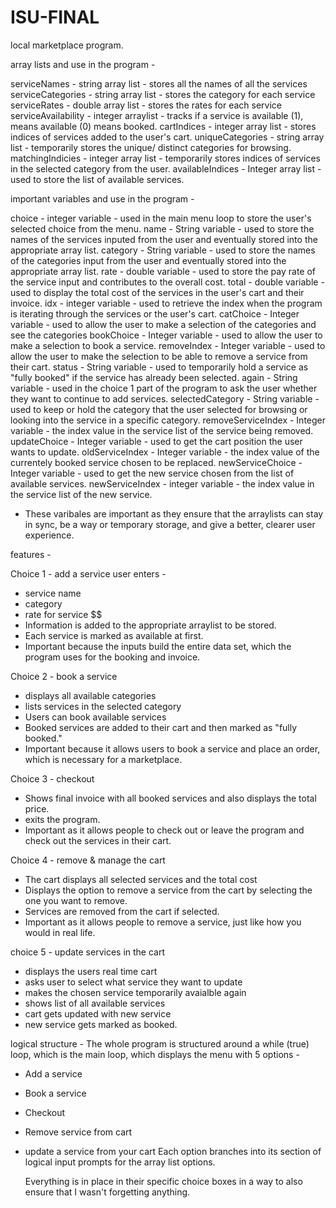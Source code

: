 # ISU-FINAL
local marketplace program. 

array lists and use in the program - 

serviceNames - string array list - stores all the names of all the services 
serviceCategories - string array list - stores the category for each service 
serviceRates - double array list - stores the rates for each service
serviceAvailability - integer arraylist  - tracks if a service is available (1), means available (0) means booked.
cartIndices - integer array list - stores indices of services added to the user's cart. 
uniqueCategories - string array list - temporarily stores the unique/ distinct categories for browsing. 
matchingIndicies - integer array list  - temporarily stores indices of services in the selected category from the user. 
availableIndices - Integer array list - used to store the list of available services. 

important variables and use in the program - 

 choice - integer variable - used in the main menu loop to store the user's selected choice from the menu. 
 name - String variable - used to store the names of the services inputed from the user and eventually stored into the appropriate array list. 
 category - String variable - used to store the names of the categories input from the user and eventually stored into the appropriate array list. 
 rate - double variable - used to store the pay rate of the service input and contributes to the overall cost. 
 total - double variable - used to display the total cost of the services in the user's cart and their invoice. 
 idx - integer variable - used to retrieve the index when the program is iterating through the services or the user's cart. 
 catChoice - Integer variable - used to allow the user to make a selection of the categories and see the categories 
 bookChoice - Integer variable - used to allow the user to make a selection to book a service. 
 removeIndex - Integer variable - used to allow the user to make the selection to be able to remove a service from their cart. 
 status - String variable - used to temporarily hold a service as "fully booked" if the service has already been selected. 
 again - String variable - used in the choice 1 part of the program to ask the user whether they want to continue to add services. 
 selectedCategory - String variable - used to keep or hold the category that the user selected for browsing or looking into the service in a specific category. 
 removeServiceIndex - Integer variable - the index value in the service list of the service being removed. 
 updateChoice - Integer variable -  used to get the cart position the user wants to update. 
 oldServiceIndex - Integer variable - the index value of the currentely booked service chosen to be replaced. 
 newServiceChoice - Integer variable - used to get the new service chosen from the list of available services. 
 newServiceIndex - integer variable - the index value in the service list of the new service. 
 - These varibales are important as they ensure that the arraylists can stay in sync, be a way or temporary storage,  and give a better, clearer user experience. 
 
features - 

Choice 1 - add a service 
user enters - 
- service name 
- category
- rate for service $$
- Information is added to the appropriate arraylist to be stored.
- Each service is marked as available at first.
- Important because the inputs build the entire data set, which the program uses for the booking and invoice. 

Choice 2 - book a service 
- displays all available categories
- lists services in the selected category
- Users can book available services
- Booked services are added to their cart and then marked as "fully booked."
- Important because it allows users to book a service and place an order, which is necessary for a marketplace.  

Choice 3 - checkout
- Shows final invoice with all booked services and also displays the total price.
- exits the program.
- Important as it allows people to check out or leave the program and check out the services in their cart. 
 
Choice 4 - remove & manage the cart
- The cart displays all selected services and the total cost
- Displays the option to remove a service from the cart by selecting the one you want to remove.
- Services are removed from the cart if selected.
- Important as it allows people to remove a service, just like how you would in real life.

choice 5 - update services in the cart
- displays the users real time cart
- asks user to select what service they want to update
- makes the chosen service temporarily avaialble again
- shows list of all available services
- cart gets updated with new service
- new service gets marked as booked. 

logical structure - 
The whole program is structured around a while (true) loop, which is the main loop, which displays the menu with 5 options - 
- Add a service
- Book a service
- Checkout
- Remove service from cart
- update a service from your cart
  Each option branches into its section of logical input prompts for the array list options.

  Everything is in place in their specific choice boxes in a way to also ensure that I wasn't forgetting anything. 




